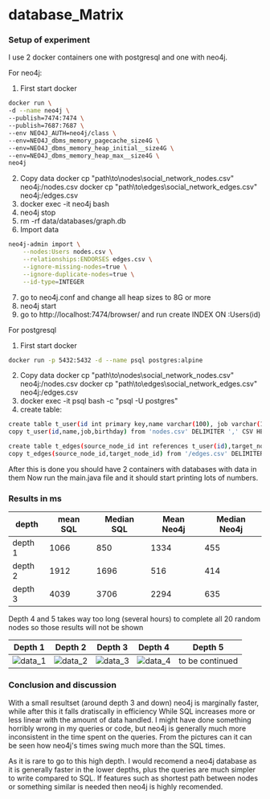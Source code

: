 # database_Matrix

### Setup of experiment

I use 2 docker containers one with postgresql and one with neo4j.

For neo4j:
1. First start docker
```bash
docker run \
-d --name neo4j \
--publish=7474:7474 \
--publish=7687:7687 \
--env NEO4J_AUTH=neo4j/class \
--env=NEO4J_dbms_memory_pagecache_size4G \
--env=NEO4J_dbms_memory_heap_initial__size4G \
--env=NEO4J_dbms_memory_heap_max__size4G \
neo4j
```
2. Copy data
docker cp "path\to\nodes\social_network_nodes.csv" neo4j:/nodes.csv
docker cp "path\to\edges\social_network_edges.csv" neo4j:/edges.csv
3. docker exec -it neo4j bash
4. neo4j stop 
5. rm -rf data/databases/graph.db
6. Import data
```bash
neo4j-admin import \
    --nodes:Users nodes.csv \
    --relationships:ENDORSES edges.csv \
    --ignore-missing-nodes=true \
    --ignore-duplicate-nodes=true \
    --id-type=INTEGER
```
7. go to neo4j.conf and change all heap sizes to 8G or more
8. neo4j start
9. go to http://localhost:7474/browser/ and run  create INDEX ON :Users(id)


For postgresql
1. First start docker
```bash
docker run -p 5432:5432 -d --name psql postgres:alpine
```
2. Copy data
docker cp "path\to\nodes\social_network_nodes.csv" neo4j:/nodes.csv
docker cp "path\to\edges\social_network_edges.csv" neo4j:/edges.csv
3. docker exec -it psql bash -c "psql -U postgres"
4. create table:
```bash
create table t_user(id int primary key,name varchar(100), job varchar(100), birthday date);
copy t_user(id,name,job,birthday) from 'nodes.csv' DELIMITER ',' CSV HEADER;

create table t_edges(source_node_id int references t_user(id),target_node_id int references t_user(id));
copy t_edges(source_node_id,target_node_id) from '/edges.csv' DELIMITER ',' CSV HEADER;
```

After this is done you should have 2 containers with databases with data in them
Now run the main.java file and it should start printing lots of numbers.

### Results in ms

| depth   | mean SQL | Median SQL | Mean Neo4j | Median Neo4j |
|---------|----------|------------|------------|--------------|
| depth 1 | 1066      | 850        | 1334        | 455          |
| depth 2 | 1912     | 1696       | 516        | 414          |
| depth 3 | 4039     | 3706       | 2294        | 635          |

Depth 4 and 5 takes way too long (several hours) to complete all 20 random nodes so those results will not be shown

| Depth 1 | Depth 2 | Depth 3 | Depth 4 | Depth 5 |
|---------|----------|------------|------------|------------|
| ![data_1](https://github.com/Thug-Lyfe/database_Matrix/blob/master/pics/d1.png "depth 1 data") | ![data_2](https://github.com/Thug-Lyfe/database_Matrix/blob/master/pics/d2.png "depth 2 data") | ![data_3](https://github.com/Thug-Lyfe/database_Matrix/blob/master/pics/d3.png "depth 3 data") | ![data_4](https://github.com/Thug-Lyfe/database_Matrix/blob/master/pics/d4.png "depth 4 data") | to be continued |

### Conclusion and discussion
With a small resultset (around depth 3 and down) neo4j is marginally faster, while after this it falls dratiscally in efficiency
While SQL increases more or less linear with the amount of data handled.
I might have done something horribly wrong in my queries or code, but neo4j is generally much more inconsistent in the time spent on the queries. 
From the pictures can it can be seen how neo4j's times swing much more than the SQL times. 

As it is rare to go to this high depth. I would recomend a neo4j database as it is generally faster in the lower depths, plus the queries are much simpler to write compared to SQL. If features such as shortest path between nodes or something similar is needed then neo4j is highly recomended.
